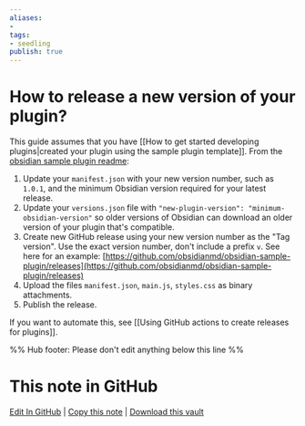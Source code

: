 ```yaml
---
aliases: 
- 
tags:
- seedling
publish: true
---
```


# How to release a new version of your plugin?

This guide assumes that you have [[How to get started developing plugins|created your plugin using the sample plugin template]].
From the [obsidian sample plugin readme](https://github.com/obsidianmd/obsidian-sample-plugin):

1.   Update your `manifest.json` with your new version number, such as `1.0.1`, and the minimum Obsidian version required for your latest release.
2.   Update your `versions.json` file with `"new-plugin-version": "minimum-obsidian-version"` so older versions of Obsidian can download an older version of your plugin that's compatible.
3.   Create new GitHub release using your new version number as the "Tag version". Use the exact version number, don't include a prefix `v`. See here for an example: [https://github.com/obsidianmd/obsidian-sample-plugin/releases](https://github.com/obsidianmd/obsidian-sample-plugin/releases)
4.   Upload the files `manifest.json`, `main.js`, `styles.css` as binary attachments.
5.   Publish the release.


If you want to automate this, see [[Using GitHub actions to create releases for plugins]].

%% Hub footer: Please don't edit anything below this line %%

# This note in GitHub

<span class="git-footer">[Edit In GitHub](https://github.dev/obsidian-community/obsidian-hub/blob/main/04%20-%20Guides%2C%20Workflows%2C%20%26%20Courses/Guides/How%20to%20release%20a%20new%20version%20of%20your%20plugin.md "git-hub-edit-note") | [Copy this note](https://raw.githubusercontent.com/obsidian-community/obsidian-hub/main/04%20-%20Guides%2C%20Workflows%2C%20%26%20Courses/Guides/How%20to%20release%20a%20new%20version%20of%20your%20plugin.md "git-hub-copy-note") | [Download this vault](https://github.com/obsidian-community/obsidian-hub/archive/refs/heads/main.zip "git-hub-download-vault") </span>